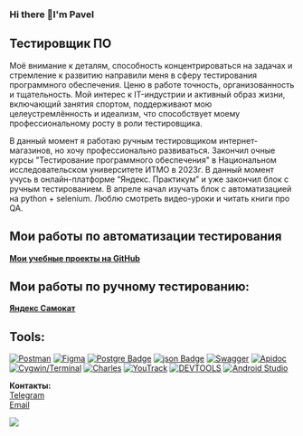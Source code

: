 ### Hi there 👋I'm Pavel
## Тестировщик ПО
Моё внимание к деталям, способность концентрироваться на задачах и стремление к развитию направили меня в сферу тестирования программного обеспечения. Ценю в работе точность, организованность и тщательность. Мой интерес к IT-индустрии и активный образ жизни, включающий занятия спортом, поддерживают мою целеустремлённость и идеализм, что способствует моему профессиональному росту в роли тестировщика.

В данный момент я работаю ручным тестировщиком интернет-магазинов, но хочу профессионально развиваться. Закончил очные курсы "Тестирование программного обеспечения" в Национальном исследовательском университете ИТМО в 2023г. В данный момент учусь в онлайн-платформе “Яндекс. Практикум” и уже закончил блок с ручным тестированием. В апреле начал изучать блок с автоматизацией на python + selenium. Люблю смотреть видео-уроки и читать книги про QA.
## Мои работы по автоматизации тестирования  
<strong><a href="https://github.com/stars/Pavelspb1991/lists/Учеба">Мои учебные проекты на GitHub</a></strong>

## Мои работы по ручному тестированию:
 <strong><a href="https://github.com/Pavelspb1991/Yandex.Scooter">Яндекс Самокат</a></strong>

## Tools:
<p dir="auto"><a target="_blank" rel="noopener noreferrer nofollow" href="https://camo.githubusercontent.com/e0aa4b3bb9af7d3610dd65656751f3940ef645e1e3e5ff727abecec2accfb31b/68747470733a2f2f696d672e736869656c64732e696f2f62616467652f506f73746d616e2d4646364333373f7374796c653d666f722d7468652d6261646765266c6f676f3d506f73746d616e266c6f676f436f6c6f723d7768697465"><img src="https://camo.githubusercontent.com/e0aa4b3bb9af7d3610dd65656751f3940ef645e1e3e5ff727abecec2accfb31b/68747470733a2f2f696d672e736869656c64732e696f2f62616467652f506f73746d616e2d4646364333373f7374796c653d666f722d7468652d6261646765266c6f676f3d506f73746d616e266c6f676f436f6c6f723d7768697465" alt="Postman" data-canonical-src="https://img.shields.io/badge/Postman-FF6C37?style=for-the-badge&amp;logo=Postman&amp;logoColor=white" style="max-width: 100%;"></a> 
<a target="_blank" rel="noopener noreferrer nofollow" href="https://camo.githubusercontent.com/475be5e490438a035f60203b6e56725827e14feb4eb9aaa30d94b46f0fa6dd35/68747470733a2f2f696d672e736869656c64732e696f2f62616467652f4669676d612d4632344531453f7374796c653d666f722d7468652d6261646765266c6f676f3d4669676d61266c6f676f436f6c6f723d7768697465"><img src="https://camo.githubusercontent.com/475be5e490438a035f60203b6e56725827e14feb4eb9aaa30d94b46f0fa6dd35/68747470733a2f2f696d672e736869656c64732e696f2f62616467652f4669676d612d4632344531453f7374796c653d666f722d7468652d6261646765266c6f676f3d4669676d61266c6f676f436f6c6f723d7768697465" alt="Figma" data-canonical-src="https://img.shields.io/badge/Figma-F24E1E?style=for-the-badge&amp;logo=Figma&amp;logoColor=white" style="max-width: 100%;"></a>
<a target="_blank" rel="noopener noreferrer nofollow" href="https://camo.githubusercontent.com/6854ba9612c2cb025e7c65445787d93f6436d4691303601506e0bc28be2ae9b8/68747470733a2f2f696d672e736869656c64732e696f2f62616467652f506f737467726553514c2d3331363139323f7374796c653d666f722d7468652d6261646765266c6f676f3d706f737467726573716c266c6f676f436f6c6f723d7768697465"><img src="https://camo.githubusercontent.com/6854ba9612c2cb025e7c65445787d93f6436d4691303601506e0bc28be2ae9b8/68747470733a2f2f696d672e736869656c64732e696f2f62616467652f506f737467726553514c2d3331363139323f7374796c653d666f722d7468652d6261646765266c6f676f3d706f737467726573716c266c6f676f436f6c6f723d7768697465" alt="Postgre Badge" data-canonical-src="https://img.shields.io/badge/PostgreSQL-316192?style=for-the-badge&amp;logo=postgresql&amp;logoColor=white" style="max-width: 100%;"></a>
<a target="_blank" rel="noopener noreferrer nofollow" href="https://camo.githubusercontent.com/0f16dfeeaeef040e8ebf06c6330752c38ea27ea1b682e627eae863cf465e7202/68747470733a2f2f696d672e736869656c64732e696f2f62616467652f6a736f6e2d3545354335433f7374796c653d666f722d7468652d6261646765266c6f676f3d6a736f6e266c6f676f436f6c6f723d7768697465"><img src="https://camo.githubusercontent.com/0f16dfeeaeef040e8ebf06c6330752c38ea27ea1b682e627eae863cf465e7202/68747470733a2f2f696d672e736869656c64732e696f2f62616467652f6a736f6e2d3545354335433f7374796c653d666f722d7468652d6261646765266c6f676f3d6a736f6e266c6f676f436f6c6f723d7768697465" alt="json Badge" data-canonical-src="https://img.shields.io/badge/json-5E5C5C?style=for-the-badge&amp;logo=json&amp;logoColor=white" style="max-width: 100%;"></a>
<a target="_blank" rel="noopener noreferrer nofollow" href="https://camo.githubusercontent.com/3036c7d2b98a5e8f1521ab34c312c2042c6f6aa9fd73b8b5af4807fc08641bfd/68747470733a2f2f696d672e736869656c64732e696f2f62616467652f537761676765722d3835454132443f7374796c653d666f722d7468652d6261646765266c6f676f3d53776167676572266c6f676f436f6c6f723d7768697465"><img src="https://camo.githubusercontent.com/3036c7d2b98a5e8f1521ab34c312c2042c6f6aa9fd73b8b5af4807fc08641bfd/68747470733a2f2f696d672e736869656c64732e696f2f62616467652f537761676765722d3835454132443f7374796c653d666f722d7468652d6261646765266c6f676f3d53776167676572266c6f676f436f6c6f723d7768697465" alt="Swagger" data-canonical-src="https://img.shields.io/badge/Swagger-85EA2D?style=for-the-badge&amp;logo=Swagger&amp;logoColor=white" style="max-width: 100%;"></a>
<a target="_blank" rel="noopener noreferrer nofollow" href="https://camo.githubusercontent.com/741bd33732df4a8f36bb451a42bd0cf023ca1c346ce04c1beec0eb059643bd38/68747470733a2f2f696d672e736869656c64732e696f2f62616467652f417069646f632d626c75653f7374796c653d666f722d7468652d6261646765266c6f676f3d417069646f63266c6f676f436f6c6f723d7768697465"><img src="https://camo.githubusercontent.com/741bd33732df4a8f36bb451a42bd0cf023ca1c346ce04c1beec0eb059643bd38/68747470733a2f2f696d672e736869656c64732e696f2f62616467652f417069646f632d626c75653f7374796c653d666f722d7468652d6261646765266c6f676f3d417069646f63266c6f676f436f6c6f723d7768697465" alt="Apidoc" data-canonical-src="https://img.shields.io/badge/Apidoc-blue?style=for-the-badge&amp;logo=Apidoc&amp;logoColor=white" style="max-width: 100%;"></a>
<a target="_blank" rel="noopener noreferrer nofollow" href="https://camo.githubusercontent.com/f77a383bb925e2f15eb2e6369df211aad5a7e1e5b48742174b21e89300abfead/68747470733a2f2f696d672e736869656c64732e696f2f62616467652f43796777696e2f5465726d696e616c2d3444344434443f7374796c653d666f722d7468652d6261646765266c6f676f3d43796777696e2f5465726d696e616c266c6f676f436f6c6f723d7768697465"><img src="https://camo.githubusercontent.com/f77a383bb925e2f15eb2e6369df211aad5a7e1e5b48742174b21e89300abfead/68747470733a2f2f696d672e736869656c64732e696f2f62616467652f43796777696e2f5465726d696e616c2d3444344434443f7374796c653d666f722d7468652d6261646765266c6f676f3d43796777696e2f5465726d696e616c266c6f676f436f6c6f723d7768697465" alt="Cygwin/Terminal" data-canonical-src="https://img.shields.io/badge/Cygwin/Terminal-4D4D4D?style=for-the-badge&amp;logo=Cygwin/Terminal&amp;logoColor=white" style="max-width: 100%;"></a>
<a target="_blank" rel="noopener noreferrer nofollow" href="https://camo.githubusercontent.com/43e79bf914db92d71f91992f3c176631d17b42c3410d4403c72ad728955b6eaf/68747470733a2f2f696d672e736869656c64732e696f2f62616467652f436861726c65732d626c75653f7374796c653d666f722d7468652d6261646765266c6f676f3d436861726c6573266c6f676f436f6c6f723d7768697465"><img src="https://camo.githubusercontent.com/43e79bf914db92d71f91992f3c176631d17b42c3410d4403c72ad728955b6eaf/68747470733a2f2f696d672e736869656c64732e696f2f62616467652f436861726c65732d626c75653f7374796c653d666f722d7468652d6261646765266c6f676f3d436861726c6573266c6f676f436f6c6f723d7768697465" alt="Charles" data-canonical-src="https://img.shields.io/badge/Charles-blue?style=for-the-badge&amp;logo=Charles&amp;logoColor=white" style="max-width: 100%;"></a>
<a target="_blank" rel="noopener noreferrer nofollow" href="https://camo.githubusercontent.com/7eefb2ba052806d8a9ce69863c2eeb3b03cd5935ead7bd2e9245ae2e705a1adf/68747470733a2f2f696d672e736869656c64732e696f2f62616467652f4c696e75782d4643433632343f7374796c653d666f722d7468652d6261646765266c6f676f3d6c696e7578266c6f676f436f6c6f723d626c61636b"><img 
<a target="_blank" rel="noopener noreferrer nofollow" href="https://camo.githubusercontent.com/161f91bb56227d04bea19576ac0d105824aebb5b44dc7581da674e95c09cb1fb/68747470733a2f2f696d672e736869656c64732e696f2f62616467652f596f75547261636b2d677261793f7374796c653d666f722d7468652d6261646765266c6f676f3d596f75547261636b266c6f676f436f6c6f723d7768697465"><img src="https://camo.githubusercontent.com/161f91bb56227d04bea19576ac0d105824aebb5b44dc7581da674e95c09cb1fb/68747470733a2f2f696d672e736869656c64732e696f2f62616467652f596f75547261636b2d677261793f7374796c653d666f722d7468652d6261646765266c6f676f3d596f75547261636b266c6f676f436f6c6f723d7768697465" alt="YouTrack" data-canonical-src="https://img.shields.io/badge/YouTrack-gray?style=for-the-badge&amp;logo=YouTrack&amp;logoColor=white" style="max-width: 100%;"></a>
<a target="_blank" rel="noopener noreferrer nofollow" href="https://camo.githubusercontent.com/bf521d7516646608dc176e6e9337904c14f9c2faa9879c670c90e9dc28991ea8/68747470733a2f2f696d672e736869656c64732e696f2f62616467652f444556544f4f4c532d626c75653f7374796c653d666f722d7468652d6261646765266c6f676f3d444556544f4f4c53266c6f676f436f6c6f723d7768697465"><img src="https://camo.githubusercontent.com/bf521d7516646608dc176e6e9337904c14f9c2faa9879c670c90e9dc28991ea8/68747470733a2f2f696d672e736869656c64732e696f2f62616467652f444556544f4f4c532d626c75653f7374796c653d666f722d7468652d6261646765266c6f676f3d444556544f4f4c53266c6f676f436f6c6f723d7768697465" alt="DEVTOOLS" data-canonical-src="https://img.shields.io/badge/DEVTOOLS-blue?style=for-the-badge&amp;logo=DEVTOOLS&amp;logoColor=white" style="max-width: 100%;"></a>
<a target="_blank" rel="noopener noreferrer nofollow" href="https://camo.githubusercontent.com/4461877532cb40c617ae6f0e24393b8f59a5f86f6ed9b08677bbc3cb0276b0e5/68747470733a2f2f696d672e736869656c64732e696f2f62616467652f416e64726f69642053747564696f2d3344444338343f7374796c653d666f722d7468652d6261646765266c6f676f3d416e64726f69642053747564696f266c6f676f436f6c6f723d7768697465"><img src="https://camo.githubusercontent.com/4461877532cb40c617ae6f0e24393b8f59a5f86f6ed9b08677bbc3cb0276b0e5/68747470733a2f2f696d672e736869656c64732e696f2f62616467652f416e64726f69642053747564696f2d3344444338343f7374796c653d666f722d7468652d6261646765266c6f676f3d416e64726f69642053747564696f266c6f676f436f6c6f723d7768697465" alt="Android Studio" data-canonical-src="https://img.shields.io/badge/Android Studio-3DDC84?style=for-the-badge&amp;logo=Android Studio&amp;logoColor=white" style="max-width: 100%;"></a></p>
<p dir="auto"><strong>Контакты:</strong> <br>
<a href="https://t.me/PavelTushin" rel="nofollow">Telegram</a><br>
<a href="mailto:sn0oze@mail.ru">Email</a><br></p>

![](https://komarev.com/ghpvc/?username=Pavelspb1991&style=flat-square)
